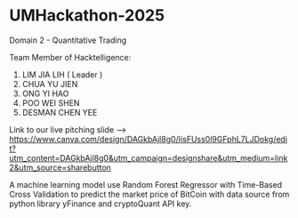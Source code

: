 # UMHackathon-2025

Domain 2 - Quantitative Trading 

Team Member of Hacktelligence:
1. LIM JIA LIH ( Leader )
2. CHUA YU JIEN
3. ONG YI HAO
4. POO WEI SHEN
5. DESMAN CHEN YEE

Link to our live pitching slide --> https://www.canva.com/design/DAGkbAjl8g0/IisFUss0l9GFphL7LJDokg/edit?utm_content=DAGkbAjl8g0&utm_campaign=designshare&utm_medium=link2&utm_source=sharebutton

A machine learning model use Random Forest Regressor with Time-Based Cross Validation to predict the market price of BitCoin with data source from python library yFinance and cryptoQuant API key.
